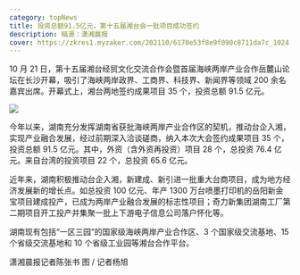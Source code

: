```yaml
---
category: topNews
title: 投资总额91.5亿元，第十五届湘台会一批项目成功签约
description: 稿源：潇湘晨报
cover: https://zkres1.myzaker.com/202110/6170e53f8e9f090c8711da7c_1024.jpg
---
```

10 月 21 日，第十五届湘台经贸文化交流合作会暨首届海峡两岸产业合作岳麓山论坛在长沙开幕，吸引了海峡两岸政界、工商界、科技界、新闻界等领域 200 余名嘉宾出席。开幕式上，湘台两地签约成果项目 35 个，投资总额 91.5 亿元。

![](https://zkres1.myzaker.com/202110/6170e53f8e9f090c8711da7c_1024.jpg)

今年以来，湖南充分发挥湖南省获批海峡两岸产业合作区的契机，推动台企入湘，实现产业融合发展，经过前期深入洽谈磋商，纳入本次大会签约成果项目 35 个，投资总额 91.5 亿元。其中，外资（含外资再投资）项目 28 个，总投资 76.4 亿元。来自台湾的投资项目 22 个，总投资 65.6 亿元。

近年来，湖南积极推动台企入湘，新建成、新引进一批重大台商项目，成为地方经济发展新的增长点。如总投资 100 亿元、年产 1300 万台喷墨打印机的岳阳新金宝项目建成投产，已成为两岸产业融合发展的标志性项目；奇力新集团湖南工厂第二期项目开工投产并集聚一批上下游电子信息公司落户怀化等。

湖南现有包括“一区三园”的国家级海峡两岸产业合作区、3 个国家级交流基地、15 个省级交流基地和 10 个省级工业园等湘台合作平台。

潇湘晨报记者陈张书 图 / 记者杨旭